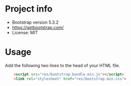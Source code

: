 # Project info
- Bootstrap version 5.3.2
- https://getbootstrap.com/
- License: MIT


# Usage

Add the following two lines to the head of your HTML file.

```html
    <script src="res/bootstrap.bundle.min.js"></script>
    <link rel="stylesheet" href="res/bootstrap.min.css">
```
